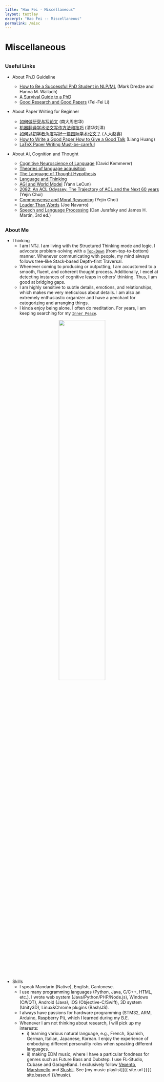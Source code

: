 ```yaml
---
title: "Hao Fei - Miscellaneous"
layout: textlay
excerpt: "Hao Fei -- Miscellaneous"
permalink: /misc
---
```


# Miscellaneous



<div style="margin-top: 35px"></div>




### Useful Links


- About Ph.D Guideline
  - [How to Be a Successful PhD Student in NLP/ML](https://people.cs.umass.edu/~wallach/how_to_be_a_successful_phd_student.pdf) (Mark Dredze and Hanna M. Wallach)
  - [A Survival Guide to a PhD](http://karpathy.github.io/2016/09/07/phd/)
  - [Good Research and Good Papers](http://qinhongwei.com/2015/03/25/Fei-fei-Li-s-advice/) (Fei-Fei Li)


- About Paper Writing for Beginner
  - [如何做研究与写论文](https://zhuanlan.zhihu.com/p/98747105) (南大周志华)
  - [机器翻译学术论⽂写作⽅法和技巧](https://nlp.csai.tsinghua.edu.cn/~ly/talks/cwmt14_tut.pdf) (清华刘洋)
  - [如何以初学者角度写好一篇国际学术论文？](https://www.zhuanzhi.ai/document/1d455d256548e478aa12840e6c30ac6b) (人大赵鑫)
  - [How to Write a Good Paper How to Give a Good Talk](https://web.engr.oregonstate.edu/~huanlian/teaching/writing/cuny-gc/how-to-paper-talk-CUNY.pdf) (Liang Huang)
  - [LaTeX Paper Writing Must-be-careful](https://www.latexstudio.net/archives/5851.html)


- About AI, Cognition and Thought
  - [Cognitive Neuroscience of Language](https://www.routledge.com/Cognitive-Neuroscience-of-Language/Kemmerer/p/book/9781138318403) (David Kemmerer)
  - [Theories of language acquisition](https://www.montsaye.northants.sch.uk/assets/Uploads/English-Language-Summer-Work-2.pdf)
  - [The Language of Thought Hypothesis](https://plato.stanford.edu/entries/language-thought/)
  - [Language and Thinking](https://courses.lumenlearning.com/waymaker-psychology/chapter/reading-language-and-thought/)
  - [AGI and World Model](https://ai.facebook.com/blog/yann-lecun-advances-in-ai-research/) (Yann LeCun)
  - [2082: An ACL Odyssey, The Trajectory of ACL and the Next 60 years](https://www.youtube.com/watch?v=lLCEy2mu4Js) (Yejin Choi)
  - [Commonsense and Moral Reasoning](https://www.youtube.com/watch?v=KGRGrMUJd8U) (Yejin Choi)
  - [Louder Than Words](https://www.amazon.com/Louder-Than-Words-Exceptional-Intelligence/dp/0062015044) (Joe Navarro)
  - [Speech and Language Processing](https://web.stanford.edu/~jurafsky/slp3/) (Dan Jurafsky and James H. Martin, 3rd ed.)






<div style="margin-top: 30px"></div>


### About Me

- Thinking
  - I am INTJ. I am living with the Structured Thinking mode and logic.
I advocate problem-solving with a [`Top-Down`](https://www.daryllscott.com/discovery-vs-data) (from-top-to-bottom) manner.
Whenever communicating with people, my mind always follows tree-like Stack-based Depth-first Traversal.
  - Whenever coming to producing or outputting, I am accustomed to a smooth, fluent, and coherent thought process. Additionally, I excel at detecting instances of cognitive leaps in others' thinking.
  Thus, I am good at bridging gaps.
  - I am highly sensitive to subtle details, emotions, and relationships, which makes me very meticulous about details. I am also an extremely enthusiastic organizer and have a penchant for categorizing and arranging things.
  - I kinda enjoy being alone. I often do meditation. For years, I am keeping searching for my [`Inner Peace`](https://en.wikipedia.org/wiki/Inner_peace).


<p align="center">
  <img src="{{ site.url }}{{ site.baseurl }}/images/teampic/top-down.png" width="55%"/>
</p>


- Skills
  - I speak Mandarin (Native), English, Cantonese.
  - I use many programming languages (Python, Java, C/C++, HTML, etc.).
    I wrote web system (Java/Python/PHP/Node.js), Windows (C#/QT), Android (Java), iOS (Objective-C/Swift), 3D system (Unity3D), Linux&Chrome plugins (Bash/JS).
  - I always have passions for hardware programming (STM32, ARM, Arduino, Raspberry Pi), which I learned during my B.E.
  - Whenever I am not thinking about research, I will pick up my interests:
    - i) learning various natural language, e.g., French, Spanish, German, Italian, Japanese, Korean.
       I enjoy the experience of embodying different personality roles when speaking different languages.
    - ii) making EDM music; where I have a particular fondness for genres such as Future Bass and Dubstep. 
       I use FL-Studio, Cubase and GarageBand. I exclusively follow [Vexento](https://www.youtube.com/@Vexento), [Marshmello](https://www.youtube.com/@marshmello) and [Slushii](https://www.youtube.com/@SlushiiMusic). 
       See [my music playlist]({{ site.url }}{{ site.baseurl }}/music).
